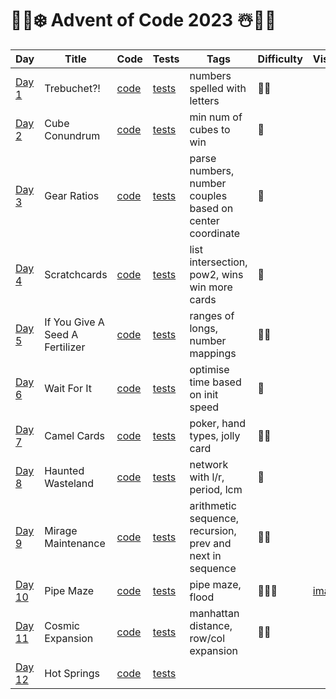 # 🎅🎄❄️ Advent of Code 2023 ☃️🎁🦌

| Day                                            | Title                           | Code                   | Tests                                                      | Tags                                                      | Difficulty | Visual                           |
|------------------------------------------------|---------------------------------|------------------------|------------------------------------------------------------|-----------------------------------------------------------|------------|----------------------------------|
| [Day 1](https://adventofcode.com/2023/day/1)   | Trebuchet?!                     | [code](day01/Day1.kt)  | [tests](../../../test/kotlin/aoc2023/day01/Day1KtTest.kt)  | numbers spelled with letters                              | 🍪🍪       |                                  |
| [Day 2](https://adventofcode.com/2023/day/2)   | Cube Conundrum                  | [code](day02/Day2.kt)  | [tests](../../../test/kotlin/aoc2023/day02/Day2KtTest.kt)  | min num of cubes to win                                   | 🍪️        |                                  |
| [Day 3](https://adventofcode.com/2023/day/3)   | Gear Ratios                     | [code](day03/Day3.kt)  | [tests](../../../test/kotlin/aoc2023/day03/Day3KtTest.kt)  | parse numbers, number couples based on center coordinate  | 🍪️        |                                  |
| [Day 4](https://adventofcode.com/2023/day/4)   | Scratchcards                    | [code](day04/Day4.kt)  | [tests](../../../test/kotlin/aoc2023/day04/Day4KtTest.kt)  | list intersection, pow2, wins win more cards              | 🍪         |                                  |
| [Day 5](https://adventofcode.com/2023/day/5)   | If You Give A Seed A Fertilizer | [code](day05/Day5.kt)  | [tests](../../../test/kotlin/aoc2023/day05/Day5KtTest.kt)  | ranges of longs, number mappings                          | 🍪🍪       |                                  |
| [Day 6](https://adventofcode.com/2023/day/6)   | Wait For It                     | [code](day06/Day6.kt)  | [tests](../../../test/kotlin/aoc2023/day06/Day6KtTest.kt)  | optimise time based on init speed                         | 🍪         |                                  |
| [Day 7](https://adventofcode.com/2023/day/7)   | Camel Cards                     | [code](day07/Day7.kt)  | [tests](../../../test/kotlin/aoc2023/day07/Day7KtTest.kt)  | poker, hand types, jolly card                             | 🍪🍪       |                                  |
| [Day 8](https://adventofcode.com/2023/day/8)   | Haunted Wasteland               | [code](day08/Day8.kt)  | [tests](../../../test/kotlin/aoc2023/day08/Day8KtTest.kt)  | network with l/r, period, lcm                             | 🍪         |                                  |
| [Day 9](https://adventofcode.com/2023/day/9)   | Mirage Maintenance              | [code](day09/Day9.kt)  | [tests](../../../test/kotlin/aoc2023/day09/Day9KtTest.kt)  | arithmetic sequence, recursion, prev and next in sequence | 🍪🍪       |                                  |
| [Day 10](https://adventofcode.com/2023/day/10) | Pipe Maze                       | [code](day10/Day10.kt) | [tests](../../../test/kotlin/aoc2023/day10/Day10KtTest.kt) | pipe maze, flood                                          | 🍪🍪🍪     | [image](day10/render/day10.webp) |
| [Day 11](https://adventofcode.com/2023/day/11) | Cosmic Expansion                | [code](day11/Day11.kt) | [tests](../../../test/kotlin/aoc2023/day11/Day11KtTest.kt) | manhattan distance, row/col expansion                     | 🍪🍪       |                                  |
| [Day 12](https://adventofcode.com/2023/day/12) | Hot Springs                     | [code](day12/Day12.kt) | [tests](../../../test/kotlin/aoc2023/day12/Day12KtTest.kt) |                                                           |            |                                  |

[//]: # (| [Day 13]&#40;https://adventofcode.com/2023/day/13&#41; | Distress Signal          | [code]&#40;day13/Day13.kt&#41; | [tests]&#40;../../../test/kotlin/aoc2023/day13/Day13KtTest.kt&#41; | lists, compare values, recursion,  | 🍪🍪️🍪     | <img src="day13/pics/meme2.jpg" alt="Day 13 - 2" width="240"/>                                                                                                                                                                                                                                                                                                                             |)
[//]: # (| [Day 14]&#40;https://adventofcode.com/2023/day/14&#41; | Regolith Reservoir       | [code]&#40;day14/Day14.kt&#41; | [tests]&#40;../../../test/kotlin/aoc2023/day14/Day14KtTest.kt&#41; | sand falling, obstacles, rules     | 🍪🍪        | [part 1]&#40;https://refined-github-html-preview.kidonng.workers.dev/martapanc/Advent-of-Code/raw/master/src/main/kotlin/aoc2023/day14/render/part1.html&#41; / [part 2]&#40;https://refined-github-html-preview.kidonng.workers.dev/martapanc/Advent-of-Code/raw/master/src/main/kotlin/aoc2023/day14/render/part2.html&#41;                                                                              |)
[//]: # (| [Day 15]&#40;https://adventofcode.com/2023/day/15&#41; | Beacon Exclusion Zone    | [code]&#40;day15/Day15.kt&#41; | [tests]&#40;../../../test/kotlin/aoc2023/day15/Day15KtTest.kt&#41; | coords, intersections              | 🍪🍪️🍪     |                                                                                                                                                                                                                                                                                                                                                                                            |)
[//]: # (| [Day 16]&#40;https://adventofcode.com/2023/day/16&#41; | Proboscidea Volcanic     | [code]&#40;day16/Day16.kt&#41; | [tests]&#40;../../../test/kotlin/aoc2023/day16/Day16KtTest.kt&#41; | nodes, best path                   | 🍪🍪️🍪🍪️  |                                                                                                                                                                                                                                                                                                                                                                                            |)
[//]: # (| [Day 17]&#40;https://adventofcode.com/2023/day/17&#41; | Pyroclastic Flow         | [code]&#40;day17/Day17.kt&#41; | [tests]&#40;../../../test/kotlin/aoc2023/day17/Day17KtTest.kt&#41; | Basically Tetris, modulo           | 🍪🍪️🍪     | [output]&#40;https://refined-github-html-preview.kidonng.workers.dev/martapanc/Advent-of-Code/raw/master/src/main/kotlin/aoc2023/day17/renders/output1.html&#41; / [just me having fun I guess]&#40;https://refined-github-html-preview.kidonng.workers.dev/martapanc/Advent-of-Code/raw/master/src/main/kotlin/aoc2023/day17/renders/output2.html&#41;                                                    |)
[//]: # (| [Day 18]&#40;https://adventofcode.com/2023/day/18&#41; | Boiling Boulders         | [code]&#40;day18/Day18.kt&#41; | [tests]&#40;../../../test/kotlin/aoc2023/day18/Day18KtTest.kt&#41; | 3d coord, total visible surface    | 🍪🍪️       |                                                                                                                                                                                                                                                                                                                                                                                            |)
[//]: # (| [Day 19]&#40;https://adventofcode.com/2023/day/19&#41; | Not Enough Minerals      | [code]&#40;day19/Day19.kt&#41; | [tests]&#40;../../../test/kotlin/aoc2023/day19/Day19KtTest.kt&#41; | mining materials, best path        | 🍪🍪️🍪🍪️  | <img src="day19/pics/day19.webp" alt="Day 19 - meme" width="240"/>                                                                                                                                                                                                                                                                                                                         |)
[//]: # (| [Day 20]&#40;https://adventofcode.com/2023/day/20&#41; | Grove Positioning System | [code]&#40;day20/Day20.kt&#41; | [tests]&#40;../../../test/kotlin/aoc2023/day20/Day20KtTest.kt&#41; | continuous list, move fw and bw    | 🍪🍪️🍪️🍪️ | <img src="day20/pics/day20.webp" alt="Day 20 - meme" width="200"/>                                                                                                                                                                                                                                                                                                                         |)
[//]: # (| [Day 21]&#40;https://adventofcode.com/2023/day/21&#41; | Monkey Math              | [code]&#40;day21/Day21.kt&#41; | [tests]&#40;../../../test/kotlin/aoc2023/day21/Day21KtTest.kt&#41; | math with recursion                | 🍪🍪️       | <img src="day21/notes/day21_1.png" alt="Day 21 - meme 1" width="200"/>                                                                                                                                                                                                                                                                                                                     |)
[//]: # (| [Day 22]&#40;https://adventofcode.com/2023/day/22&#41; | Monkey Map               | [code]&#40;day22/Day22.kt&#41; | [tests]&#40;../../../test/kotlin/aoc2023/day22/Day22KtTest.kt&#41; | 2d map of a cube, move to sides    | 🍪🍪️🍪️    | <img src="day22/notes/day22.jpg" alt="Day 22 - meme" width="240"/>                                                                                                                                                                                                                                                                                                                         |)
[//]: # (| [Day 23]&#40;https://adventofcode.com/2023/day/23&#41; | Unstable Diffusion       | [code]&#40;day23/Day23.kt&#41; | [tests]&#40;../../../test/kotlin/aoc2023/day23/Day23KtTest.kt&#41; | coords, elfs moving NSWE           | 🍪🍪️🍪️    |                                                                                                                                                                                                                                                                                                                                                                                            |)
[//]: # (| [Day 24]&#40;https://adventofcode.com/2023/day/24&#41; | Blizzard Basin           | [code]&#40;day24/Day24.kt&#41; | [tests]&#40;../../../test/kotlin/aoc2023/day24/Day24KtTest.kt&#41; | blizzards moving, bfs              | 🍪🍪️🍪️    |                                                                                                                                                                                                                                                                                                                                                                                            |)
[//]: # (| [Day 25]&#40;https://adventofcode.com/2023/day/25&#41; | Full of Hot Air          | [code]&#40;day25/Day25.kt&#41; | [tests]&#40;../../../test/kotlin/aoc2023/day25/Day25KtTest.kt&#41; | Sea cucumbers moving linearly      | 🍪🍪️🍪️    |                                                                                                                                                                                                                                                                                                                                                                                            |)
